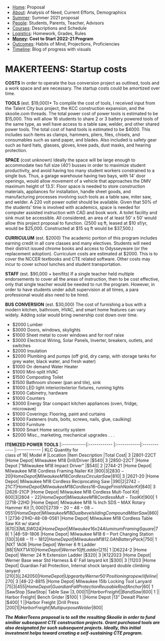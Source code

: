  - [Home](index.html): Proposal
 - [About](about.html): Analysis of Need, Current Efforts, Demographics
 - [Summer](summer.html): Summer 2021 proposal
 - [People](people.html): Students, Parents, Teacher, Advisors
 - [Courses](courses.html): Descriptions and Schedule
 - [Logistics](logistics.html): Homework, Grades, Rules
 - **[Money](money.html): Cost to Start 2022-21 Program**
 - [Outcomes](outcomes.html): Habits of Mind, Projections, Proficiencies
 - [Timeline](timeline.html): Blog of progress with visuals

# MAKERTEENS: Startup costs #

**COSTS**
In order to operate the bus conversion project as outlined, tools and a work space and are necessary. The startup costs could be amortized over time. 

**TOOLS** (est. $19,000)*
To complile the cost of tools, I received input from the Talent City bus project, the KCC construction expansion, and the skoolie.com threads. 
The total power cost of power tools is estimated to be $15,000. This will allow 16 students to share 2 or 3 battery powered tools of the same type, as well have access to a table saw, welder, and other shared power tools.
The total cost of hand tools is estimated to be $4000. This includes such items as clamps, hammers, pliers, files, chisels, and consumables such as sand paper, and blades. Also included is safety gear such as hard hats, glasses, gloves, knee pads, dust masks, and hearing protection.

**SPACE** (cost unknown)
Ideally the space will be large enough to accommodate two full size (40’) busses in order to maximize student productivity, and avoid having too many student workers constrained to a single bus. Thus, a garage warehouse having two bays, with 14’ door openings, would allow movement of a vehicle that approaches the DMV maximum height of 13.5’. Floor space is needed to store construction materials, appliances for installation, handle sheet goods, and manufacturing processes involving such tools as a table saw, miter saw, and welder. A 220 volt power outlet should be available. Given that 50% of the students’ time is involved with academics, space is needed for computer assisted instruction with CAD and book work. A toilet facility and sink must be accessible. All considered, an area of at least 50’ x 50’ would allow this project proposal to function. (2500 sq ft, leased at $10 sf/yr, would be $25,000. Constructed at $15 sq ft would be $37,500.)

**CURRICULUM** (est. $2000)
The academic portion of this program includes earning credit in all core classes and many electives. Students will need their district issued chrome books and access to Odysseyware (or the replacement adoption). Curriculum costs are estimated at $2000. This is to cover the NCCER textbooks and CTE related software.
Other costs may incur to cover school lunches and student transportation.

**STAFF** (est. $90,000 + benifits)
If a single teacher held multiple endorsements to cover all the areas of instruction, then to be cost effective, only that single teacher would be needed to run the program. However, in order to have students under adult supervision at all times, a para professional would also need to be hired. 

**BUS CONVERSION** (est. $30,000)
The cost of furnishing a bus with a modern kitchen, bathroom, HVAC, and smart home features can vary widely. Adding solar would bring ownership cost down over time.
* $2000 Lumber 
* $3000 Doors, windows, skylights
* $1000 Sheet metal to cover windows and for roof raise
* $3000 Electrical Wiring, Solar Panels, Inverter, breakers, outlets, and switches
* $2000 Insulation
* $2000 Plumbing and pumps (off grid, dry camp, with storage tanks for grey water, black water, and fresh water)
* $1000 On demand Water Heater
* $1000 Mini-split HVAC
* $1500 Composting Toilet
* $1500 Bathroom shower (pan and tile), sink
* $1000 LED light interior/exterior fixtures, running lights
* $1000 Cabinetry, hardware
* $1000 Counters
* $3000 Energy Star compact kitchen appliances (oven, fridge, microwave)
* $1000 Coverings: Flooring, paint and curtains
* $1000 Fasteners (nuts, bolts, screws, nails, glue, caulking)
* $1000 Furniture 
* $1000 Smart Home security system
* $2000 Misc., marketing, mechanical upgrades . . .

**ITEMIZED POWER TOOLS**
|:------------|:------------ |:------------|:------------ |:------------ |
KLC Quantity for <br>class of 16|	Model #	|Location	|Item Description	|Total Cost|
3	|2801-22CT	|Home Depot|	Milwaukee M18 Drill/Driver	|$540|
3	|2850-22CT	|Home Depot	|"Milwaukee M18 Impact Driver"	|$540|
2	|2744-21	|Home Depot|	Milwaukee M18 Cordless Framing Nailer Kit	|$900|
3	|2830-20	|Home Depot|	Milwaukee M18 Cordless Circular Saw	|$810|
3	|2621-20	|Home Depot|	Milwaukee M18 Cordless Reciprocating Saw	|$390|
2	|2742-21CT	|Home Depot|	Milwaukee M18 Cordless 16 – Gauge Finish Nailer Kit	|$840|
3	|2626-21CP	|Home Depot|	Milwaukee M18 Cordless Mult-Tool Kit|	$600|
3	|2804-22|	Home Depot|	Milwaukee M18 Cordless Mult- Tool Kit	|$900|
1	|2718-22HD	|Home Depot|	Milwaukee M18 ¾ Inch SDS – MAX Rotary Hammer Kit	|$1,000|
1	|2739-20-48-08-0551	|Home Depot|	Milwaukee M18 Dual bevel sliding Compound Miter Saw	|$860|
1	|2736-21HD-48-08-0561	|Home Depot|	Milwaukee M18 Cordless Table Saw Kit w/ stand	|$670|
3	|MLSW024|	Home Depot|	Milwaukee 16x24 Aluminum Framing Square	|$78|
1	|48-59-1806	|Home Depot|	Milwaukee M18 6 – Port Charging Station	|$130|
3	|48-11-1812|Home Depot|	Milwaukee M18 12.0Ah Battery Pack	|$750|
1	|NXT 1A06	|Home Depot|	Werner 6 ft Ladder	|$88|
1	|NXT1A10	|Home Depot|	Werner 10 ft Ladder	|$215|
1	|D6224-2	|Home Depot|	Werner 24 ft Extension Ladder	|$320|
3	|K122023	|Home Depot|	Werner Base wear Std Harness & 6’ Fall lanyard kit	|$300|
3	|11203	|Home Depot|	Guardian Fall Protection, Internal shock lanyard double climbing lanyard	|$210|
3	|L242050	|Home Depot|	Upgear by Werner 50’ Positioning rope w/ lifeline	|$270|
3	|48-22-8815	|Home Depot|	Milwaukee 15lb Locking Tool Lanyard	|$75|
3	|455	|Home Depot|	Guardian Fall Protection Reusable Roof Anchor	|$60|
1	|SawStop	|SawStop| Table Saw	|$3,000|
1	||Harbor Freight|	|Band Saw	|$600|
1	||	Harbor Freight|	Bench Grider	|$100|
1	||Home Depot	|13" Dewalt Planer	|$400|
1	||Harbor Freight	|Drill Press	|$200|
1	||Harbor Freight|	Multipurpose Welder	|$800|


***The MakerTeens proposal is to sell the resulting Skoolie in order to fund similiar subsequent CTE construction projects. Grant purchased tools are also designated for such subsequent projects. Ideally, this initial investment helps toward creating a self-sustaining CTE program.***
